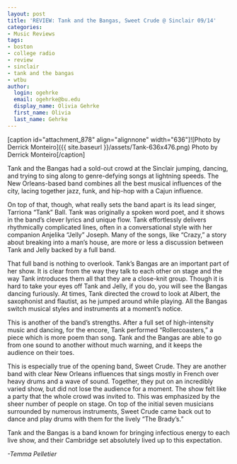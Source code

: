 ```yaml
---
layout: post
title: 'REVIEW: Tank and the Bangas, Sweet Crude @ Sinclair 09/14'
categories:
- Music Reviews
tags:
- boston
- college radio
- review
- sinclair
- tank and the bangas
- wtbu
author:
  login: ogehrke
  email: ogehrke@bu.edu
  display_name: Olivia Gehrke
  first_name: Olivia
  last_name: Gehrke
---
```

\[caption id="attachment\_878" align="alignnone" width="636"\]![Photo by Derrick Monteiro]({{ site.baseurl }}/assets/Tank-636x476.png) Photo by Derrick Monteiro\[/caption\]

Tank and the Bangas had a sold-out crowd at the Sinclair jumping, dancing, and trying to sing along to genre-defying songs at lightning speeds. The New Orleans-based band combines all the best musical influences of the city, lacing together jazz, funk, and hip-hop with a Cajun influence.

On top of that, though, what really sets the band apart is its lead singer, Tarriona “Tank” Ball. Tank was originally a spoken word poet, and it shows in the band’s clever lyrics and unique flow. Tank effortlessly delivers rhythmically complicated lines, often in a conversational style with her companion Anjelika “Jelly” Joseph. Many of the songs, like “Crazy,” a story about breaking into a man’s house, are more or less a discussion between Tank and Jelly backed by a full band.  

That full band is nothing to overlook. Tank’s Bangas are an important part of her show. It is clear from the way they talk to each other on stage and the way Tank introduces them all that they are a close-knit group. Though it is hard to take your eyes off Tank and Jelly, if you do, you will see the Bangas dancing furiously. At times, Tank directed the crowd to look at Albert, the saxophonist and flautist, as he jumped around while playing. All the Bangas switch musical styles and instruments at a moment’s notice.

This is another of the band’s strengths. After a full set of high-intensity music and dancing, for the encore, Tank performed “Rollercoasters,” a piece which is more poem than song. Tank and the Bangas are able to go from one sound to another without much warning, and it keeps the audience on their toes.

This is especially true of the opening band, Sweet Crude. They are another band with clear New Orleans influences that sings mostly in French over heavy drums and a wave of sound. Together, they put on an incredibly varied show, but did not lose the audience for a moment. The show felt like a party that the whole crowd was invited to. This was emphasized by the sheer number of people on stage. On top of the initial seven musicians surrounded by numerous instruments, Sweet Crude came back out to dance and play drums with them for the lively “The Brady’s.”

Tank and the Bangas is a band known for bringing infectious energy to each live show, and their Cambridge set absolutely lived up to this expectation.

_\-Temma Pelletier_